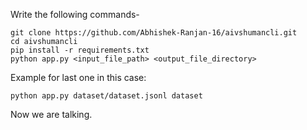 Write the following commands-
```
git clone https://github.com/Abhishek-Ranjan-16/aivshumancli.git
cd aivshumancli
pip install -r requirements.txt
python app.py <input_file_path> <output_file_directory>
```

Example for last one in this case:
```
python app.py dataset/dataset.jsonl dataset
```
Now we are talking.
